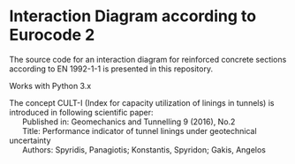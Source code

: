 # Interaction Diagram according to Eurocode 2
The source code for an interaction diagram for reinforced concrete sections according to EN 1992-1-1 is presented in this repository.

Works with Python 3.x

The concept CULT-I (Index for capacity utilization of linings in tunnels) is introduced in following scientific paper:<br>
&nbsp;&nbsp;&nbsp;&nbsp;&nbsp;&nbsp;Published in: Geomechanics and Tunnelling 9 (2016), No.2<br>
&nbsp;&nbsp;&nbsp;&nbsp;&nbsp;&nbsp;Title: Performance indicator of tunnel linings under geotechnical uncertainty<br>
&nbsp;&nbsp;&nbsp;&nbsp;&nbsp;&nbsp;Authors: Spyridis, Panagiotis; Konstantis, Spyridon; Gakis, Angelos<br>
